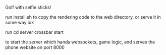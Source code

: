 Golf with selfie sticks!

run install.sh to copy the rendering code to the web directory, or serve it in some way idk

run 
cd server
crossbar start

to start the server which hands websockets, game logic, and serves the phone website on port 8000
